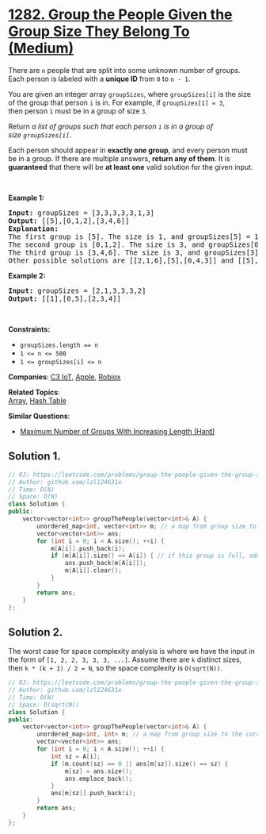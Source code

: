 # [1282. Group the People Given the Group Size They Belong To (Medium)](https://leetcode.com/problems/group-the-people-given-the-group-size-they-belong-to)

<p>There are <code>n</code> people&nbsp;that are split into some unknown number of groups. Each person is labeled with a&nbsp;<strong>unique ID</strong>&nbsp;from&nbsp;<code>0</code>&nbsp;to&nbsp;<code>n - 1</code>.</p>
<p>You are given an integer array&nbsp;<code>groupSizes</code>, where <code>groupSizes[i]</code>&nbsp;is the size of the group that person&nbsp;<code>i</code>&nbsp;is in. For example, if&nbsp;<code>groupSizes[1] = 3</code>, then&nbsp;person&nbsp;<code>1</code>&nbsp;must be in a&nbsp;group of size&nbsp;<code>3</code>.</p>
<p>Return&nbsp;<em>a list of groups&nbsp;such that&nbsp;each person&nbsp;<code>i</code>&nbsp;is in a group of size&nbsp;<code>groupSizes[i]</code></em>.</p>
<p>Each person should&nbsp;appear in&nbsp;<strong>exactly one group</strong>,&nbsp;and every person must be in a group. If there are&nbsp;multiple answers, <strong>return any of them</strong>. It is <strong>guaranteed</strong> that there will be <strong>at least one</strong> valid solution for the given input.</p>
<p>&nbsp;</p>
<p><strong class="example">Example 1:</strong></p>
<pre><strong>Input:</strong> groupSizes = [3,3,3,3,3,1,3]
<strong>Output:</strong> [[5],[0,1,2],[3,4,6]]
<b>Explanation:</b> 
The first group is [5]. The size is 1, and groupSizes[5] = 1.
The second group is [0,1,2]. The size is 3, and groupSizes[0] = groupSizes[1] = groupSizes[2] = 3.
The third group is [3,4,6]. The size is 3, and groupSizes[3] = groupSizes[4] = groupSizes[6] = 3.
Other possible solutions are [[2,1,6],[5],[0,4,3]] and [[5],[0,6,2],[4,3,1]].
</pre>
<p><strong class="example">Example 2:</strong></p>
<pre><strong>Input:</strong> groupSizes = [2,1,3,3,3,2]
<strong>Output:</strong> [[1],[0,5],[2,3,4]]
</pre>
<p>&nbsp;</p>
<p><strong>Constraints:</strong></p>
<ul>
	<li><code>groupSizes.length == n</code></li>
	<li><code>1 &lt;= n&nbsp;&lt;= 500</code></li>
	<li><code>1 &lt;=&nbsp;groupSizes[i] &lt;= n</code></li>
</ul>

**Companies**:
[C3 IoT](https://leetcode.com/company/c3-iot), [Apple](https://leetcode.com/company/apple), [Roblox](https://leetcode.com/company/roblox)

**Related Topics**:  
[Array](https://leetcode.com/tag/array/), [Hash Table](https://leetcode.com/tag/hash-table/)

**Similar Questions**:
* [Maximum Number of Groups With Increasing Length (Hard)](https://leetcode.com/problems/maximum-number-of-groups-with-increasing-length/)

## Solution 1.

```cpp
// OJ: https://leetcode.com/problems/group-the-people-given-the-group-size-they-belong-to
// Author: github.com/lzl124631x
// Time: O(N)
// Space: O(N)
class Solution {
public:
    vector<vector<int>> groupThePeople(vector<int>& A) {
        unordered_map<int, vector<int>> m; // a map from group size to the group members
        vector<vector<int>> ans;
        for (int i = 0; i < A.size(); ++i) {
            m[A[i]].push_back(i);
            if (m[A[i]].size() == A[i]) { // if this group is full, add it into answer
                ans.push_back(m[A[i]]);
                m[A[i]].clear();
            }
        }
        return ans;
    }
};
```

## Solution 2.

The worst case for space complexity analysis is where we have the input in the form of `[1, 2, 2, 3, 3, 3, ...]`. Assume there are `k` distinct sizes, then `k * (k + 1) / 2 = N`, so the space complexity is `O(sqrt(N))`.

```cpp
// OJ: https://leetcode.com/problems/group-the-people-given-the-group-size-they-belong-to/
// Author: github.com/lzl124631x
// Time: O(N)
// Space: O(sqrt(N))
class Solution {
public:
    vector<vector<int>> groupThePeople(vector<int>& A) {
        unordered_map<int, int> m; // a map from group size to the corresponding index in answer
        vector<vector<int>> ans;
        for (int i = 0; i < A.size(); ++i) {
            int sz = A[i];
            if (m.count(sz) == 0 || ans[m[sz]].size() == sz) {
                m[sz] = ans.size();
                ans.emplace_back();
            }
            ans[m[sz]].push_back(i);
        }
        return ans;
    }
};
```